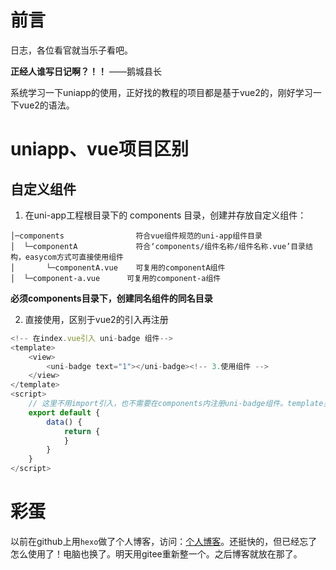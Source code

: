 # 前言

日志，各位看官就当乐子看吧。

**正经人谁写日记啊？！！**    ——鹅城县长

系统学习一下uniapp的使用，正好找的教程的项目都是基于vue2的，刚好学习一下vue2的语法。

# uniapp、vue项目区别

## 自定义组件

1. 在uni-app工程根目录下的 components 目录，创建并存放自定义组件：

```shell
│─components            	符合vue组件规范的uni-app组件目录
│  └─componentA         	符合‘components/组件名称/组件名称.vue’目录结构，easycom方式可直接使用组件
│  		└─componentA.vue    可复用的componentA组件
│  └─component-a.vue      可复用的component-a组件

```
**必须components目录下，创建同名组件的同名目录**

2. 直接使用，区别于vue2的引入再注册

```javascript
<!-- 在index.vue引入 uni-badge 组件-->
<template>
    <view>
        <uni-badge text="1"></uni-badge><!-- 3.使用组件 -->
    </view>
</template>
<script>
    // 这里不用import引入，也不需要在components内注册uni-badge组件。template里就可以直接用
    export default {
        data() {
            return {
            }
        }
    }
</script>
```

# 彩蛋

以前在github上用`hexo`做了个人博客，访问：[个人博客](https://t0o-yang.github.io/)。还挺快的，但已经忘了怎么使用了！电脑也换了。明天用gitee重新整一个。之后博客就放在那了。

